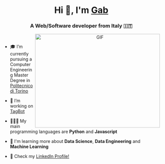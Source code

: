 <h1 align="center">
  Hi 👋, I'm <a href="https://github.com/gab-palmeri/" target="blank">Gab</a>
</h1>

<h3 align="center">A Web/Software developer from Italy 🇮🇹</h3>


<a target="_blank" align="center">
  <img align="right" top="500" height="300" width="400" alt="GIF" src="https://media.giphy.com/media/3oKIPnAiaMCws8nOsE/giphy.gif">
</a>

<br>

- 🎓 I’m currently pursuing a Computer Engineering Master Degree in <a href="https://www.polito.it" target="blank">Politecnico di Torino</a>

- 🌱 I’m working on <a href="https://t.me/grouptags_bot">TagBot</a> 

- 👨🏻‍💻 My main programming languages are **Python** and **Javascript**

- 🔭 I'm learning more about **Data Science**, **Data Engineering** and **Machine Learning**

- 🤝 Check my <a href="https://www.linkedin.com/in/gabriele-palmeri-165958161/">LinkedIn Profile!</a>
